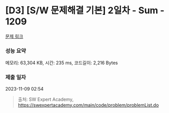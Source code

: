 # [D3] [S/W 문제해결 기본] 2일차 - Sum - 1209 

[문제 링크](https://swexpertacademy.com/main/code/problem/problemDetail.do?contestProbId=AV13_BWKACUCFAYh) 

### 성능 요약

메모리: 63,304 KB, 시간: 235 ms, 코드길이: 2,216 Bytes

### 제출 일자

2023-11-09 02:54



> 출처: SW Expert Academy, https://swexpertacademy.com/main/code/problem/problemList.do
